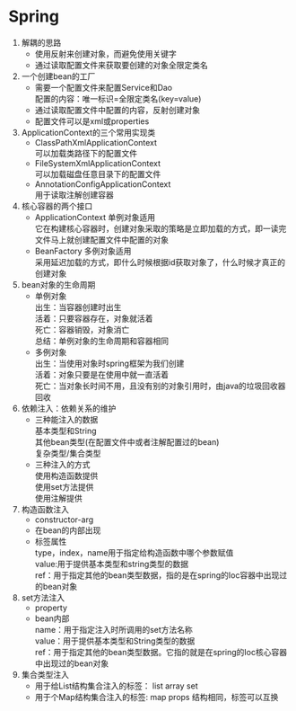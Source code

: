 # Spring #
1. 解耦的思路
	* 使用反射来创建对象，而避免使用关键字
	* 通过读取配置文件来获取要创建的对象全限定类名
2. 一个创建bean的工厂
	* 需要一个配置文件来配置Service和Dao<br/>
	  配置的内容：唯一标识=全限定类名(key=value)
	* 通过读取配置文件中配置的内容，反射创建对象
	* 配置文件可以是xml或properties
3. ApplicationContext的三个常用实现类
	* ClassPathXmlApplicationContext<br/>
	可以加载类路径下的配置文件
	* FileSystemXmlApplicationContext<br/>
	可以加载磁盘任意目录下的配置文件
	* AnnotationConfigApplicationContext<br/>
	用于读取注解创建容器	
4. 核心容器的两个接口
	* ApplicationContext 单例对象适用<br/>
	它在构建核心容器时，创建对象采取的策略是立即加载的方式，即一读完文件马上就创建配置文件中配置的对象
	* BeanFactory 多例对象适用<br/>
	采用延迟加载的方式，即什么时候根据id获取对象了，什么时候才真正的创建对象
5. bean对象的生命周期
	* 单例对象<br/>
	出生：当容器创建时出生<br/>
	活着：只要容器存在，对象就活着<br/>
	死亡：容器销毁，对象消亡<br/>
	总结：单例对象的生命周期和容器相同
	* 多例对象<br/>
	出生：当使用对象时spring框架为我们创建<br/>
	活着：对象只要是在使用中就一直活着<br/>
	死亡：当对象长时间不用，且没有别的对象引用时，由java的垃圾回收器回收 
6. 依赖注入：依赖关系的维护
	* 三种能注入的数据<br/>
	基本类型和String<br/>
	其他bean类型(在配置文件中或者注解配置过的bean)<br/>
	复杂类型/集合类型
	* 三种注入的方式<br/>
	使用构造函数提供<br/>
	使用set方法提供<br/>
	使用注解提供
7. 构造函数注入
 	* constructor-arg
 	* 在bean的内部出现
 	* 标签属性<br/>
 	type，index，name用于指定给构造函数中哪个参数赋值<br/>
	value:用于提供基本类型和string类型的数据<br/>
	ref：用于指定其他的bean类型数据，指的是在spring的Ioc容器中出现过的bean对象 
8. set方法注入
	* property
	* bean内部<br/>
	name：用于指定注入时所调用的set方法名称<br/>
	value：用于提供基本类型和String类型的数据<br/>
	ref：用于指定其他的bean类型数据。它指的就是在spring的Ioc核心容器中出现过的bean对象
9. 集合类型注入
	* 用于给List结构集合注入的标签：
            list array set
    * 用于个Map结构集合注入的标签:
            map  props
        结构相同，标签可以互换
